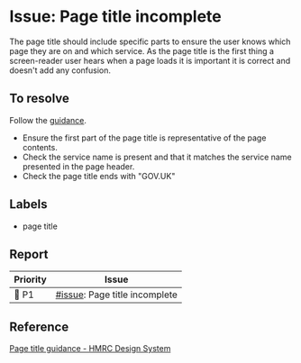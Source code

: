 # Issue: Page title incomplete

The page title should include specific parts to ensure the user knows which page they are on and which service. As the page title is the first thing a screen-reader user hears when a page loads it is important it is correct and doesn't add any confusion.

## To resolve

Follow the [guidance](https://design.tax.service.gov.uk/hmrc-design-patterns/page-title/).

- Ensure the first part of the page title is representative of the page contents.
- Check the service name is present and that it matches the service name presented in the page header.
- Check the page title ends with "GOV.UK"

## Labels
- page title

## Report

| Priority | Issue |
| -------- | ----- |
| 🔴 P1     | [#issue](): Page title incomplete |

## Reference

[Page title guidance - HMRC Design System](https://design.tax.service.gov.uk/hmrc-design-patterns/page-title/)
